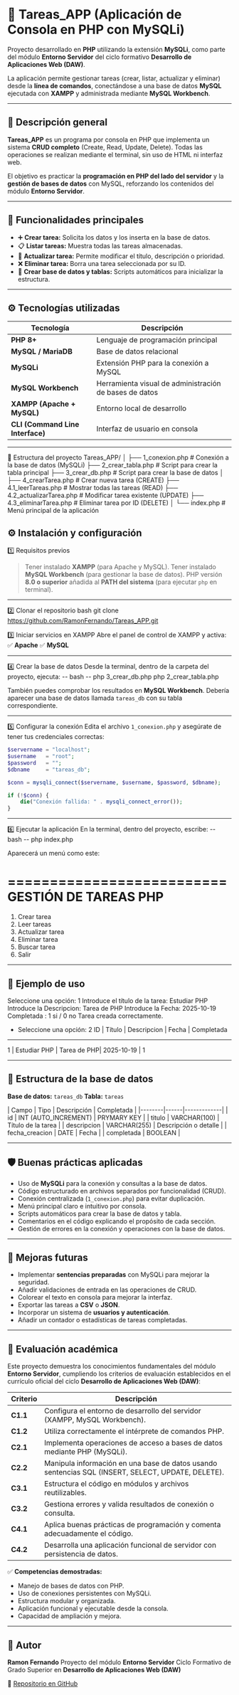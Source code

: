 # 🧩 Tareas_APP (Aplicación de Consola en PHP con MySQLi)

Proyecto desarrollado en **PHP** utilizando la extensión **MySQLi**, como parte del módulo **Entorno Servidor** del ciclo formativo **Desarrollo de Aplicaciones Web (DAW)**.

La aplicación permite gestionar tareas (crear, listar, actualizar y eliminar) desde la **línea de comandos**, conectándose a una base de datos **MySQL** ejecutada con **XAMPP** y administrada mediante **MySQL Workbench**.

---

## 🧠 Descripción general

**Tareas_APP** es un programa por consola en PHP que implementa un sistema **CRUD completo** (Create, Read, Update, Delete).
Todas las operaciones se realizan mediante el terminal, sin uso de HTML ni interfaz web.

El objetivo es practicar la **programación en PHP del lado del servidor** y la **gestión de bases de datos** con MySQL, reforzando los contenidos del módulo **Entorno Servidor**.

---

## 🚀 Funcionalidades principales

- ➕ **Crear tarea:** Solicita los datos y los inserta en la base de datos.
- 📋 **Listar tareas:** Muestra todas las tareas almacenadas.
- 📝 **Actualizar tarea:** Permite modificar el título, descripción o prioridad.
- ❌ **Eliminar tarea:** Borra una tarea seleccionada por su ID.
- 🧱 **Crear base de datos y tablas:** Scripts automáticos para inicializar la estructura.

---

## ⚙️ Tecnologías utilizadas

| Tecnología | Descripción |
|-------------|-------------|
| **PHP 8+** | Lenguaje de programación principal |
| **MySQL / MariaDB** | Base de datos relacional |
| **MySQLi** | Extensión PHP para la conexión a MySQL |
| **MySQL Workbench** | Herramienta visual de administración de bases de datos |
| **XAMPP (Apache + MySQL)** | Entorno local de desarrollo |
| **CLI (Command Line Interface)** | Interfaz de usuario en consola |

---

📂 Estructura del proyecto
Tareas_APP/
│
├── 1_conexion.php             # Conexión a la base de datos (MySQLi)
├── 2_crear_tabla.php          # Script para crear la tabla principal
├── 3_crear_db.php             # Script para crear la base de datos
│
├── 4_crearTarea.php           # Crear nueva tarea (CREATE)
├── 4.1_leerTareas.php         # Mostrar todas las tareas (READ)
├── 4.2_actualizarTarea.php    # Modificar tarea existente (UPDATE)
├── 4.3_eliminarTarea.php      # Eliminar tarea por ID (DELETE)
│
└── index.php                  # Menú principal de la aplicación

## ⚙️ Instalación y configuración

1️⃣ Requisitos previos
> Tener instalado **XAMPP** (para Apache y MySQL).
> Tener instalado **MySQL Workbench** (para gestionar la base de datos).
> PHP versión **8.0 o superior** añadida al **PATH del sistema** (para ejecutar `php` en terminal).

---

2️⃣ Clonar el repositorio
bash
git clone https://github.com/RamonFernando/Tareas_APP.git

3️⃣ Iniciar servicios en XAMPP
Abre el panel de control de XAMPP y activa:
✅ **Apache**
✅ **MySQL**

---

4️⃣ Crear la base de datos
Desde la terminal, dentro de la carpeta del proyecto, ejecuta:
-- bash --
php 3_crear_db.php
php 2_crear_tabla.php

También puedes comprobar los resultados en **MySQL Workbench**.
Debería aparecer una base de datos llamada `tareas_db` con su tabla correspondiente.

---

5️⃣ Configurar la conexión
Edita el archivo `1_conexion.php` y asegúrate de tener tus credenciales correctas:

```php
$servername = "localhost";
$username   = "root";
$password   = "";
$dbname     = "tareas_db";

$conn = mysqli_connect($servername, $username, $password, $dbname);

if (!$conn) {
    die("Conexión fallida: " . mysqli_connect_error());
}
```

---

6️⃣ Ejecutar la aplicación
En la terminal, dentro del proyecto, escribe:
-- bash --
php index.php

Aparecerá un menú como este:

==========================
   GESTIÓN DE TAREAS PHP
==========================

1. Crear tarea
2. Leer tareas
3. Actualizar tarea
4. Eliminar tarea
5. Buscar tarea
6. Salir

---

## 💾 Ejemplo de uso

Seleccione una opción: 1
Introduce el título de la tarea: Estudiar PHP
Introduce la Descripcion: Tarea de PHP
Introduce la Fecha: 2025-10-19
Completada : 1 si / 0 no
Tarea creada correctamente.

- Seleccione una opción: 2
ID | Título        | Descripcion | Fecha | Completada
-----------------------------------------------------
1  | Estudiar PHP  | Tarea de PHP| 2025-10-19 | 1

---

## 🧱 Estructura de la base de datos

**Base de datos:** `tareas_db`
**Tabla:** `tareas`

| Campo | Tipo | Descripción | Completada |
|--------|------|-------------|
| id | INT (AUTO_INCREMENT) | PRYMARY KEY |
| titulo | VARCHAR(100) | Título de la tarea |
| descripcion | VARCHAR(255) | Descripción o detalle |
| fecha_creacion | DATE | Fecha |
| completada | BOOLEAN |

---

## 🛡️ Buenas prácticas aplicadas

- Uso de **MySQLi** para la conexión y consultas a la base de datos.
- Código estructurado en archivos separados por funcionalidad (CRUD).
- Conexión centralizada (`1_conexion.php`) para evitar duplicación.
- Menú principal claro e intuitivo por consola.
- Scripts automáticos para crear la base de datos y tabla.
- Comentarios en el código explicando el propósito de cada sección.
- Gestión de errores en la conexión y operaciones con la base de datos.

---

## 🔧 Mejoras futuras

- Implementar **sentencias preparadas** con MySQLi para mejorar la seguridad.
- Añadir validaciones de entrada en las operaciones de CRUD.
- Colorear el texto en consola para mejorar la interfaz.
- Exportar las tareas a **CSV** o **JSON**.
- Incorporar un sistema de **usuarios y autenticación**.
- Añadir un contador o estadísticas de tareas completadas.

---

## 📘 Evaluación académica

Este proyecto demuestra los conocimientos fundamentales del módulo **Entorno Servidor**, cumpliendo los criterios de evaluación establecidos en el currículo oficial del ciclo **Desarrollo de Aplicaciones Web (DAW)**:

| Criterio | Descripción |
|-----------|-------------|
| **C1.1** | Configura el entorno de desarrollo del servidor (XAMPP, MySQL Workbench). |
| **C1.2** | Utiliza correctamente el intérprete de comandos PHP. |
| **C2.1** | Implementa operaciones de acceso a bases de datos mediante PHP (MySQLi). |
| **C2.2** | Manipula información en una base de datos usando sentencias SQL (INSERT, SELECT, UPDATE, DELETE). |
| **C3.1** | Estructura el código en módulos y archivos reutilizables. |
| **C3.2** | Gestiona errores y valida resultados de conexión o consulta. |
| **C4.1** | Aplica buenas prácticas de programación y comenta adecuadamente el código. |
| **C4.2** | Desarrolla una aplicación funcional de servidor con persistencia de datos. |

✅ **Competencias demostradas:**

- Manejo de bases de datos con PHP.
- Uso de conexiones persistentes con MySQLi.
- Estructura modular y organizada.
- Aplicación funcional y ejecutable desde la consola.
- Capacidad de ampliación y mejora.

---

## 📜 Autor

**Ramon Fernando**
Proyecto del módulo **Entorno Servidor**
Ciclo Formativo de Grado Superior en **Desarrollo de Aplicaciones Web (DAW)**

🔗 [Repositorio en GitHub](https://github.com/RamonFernando/Tareas_APP)
